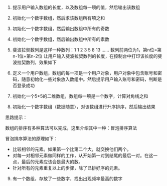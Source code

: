 1. 提示用户输入数组的长度，以及数组每一项的值，然后输出该数组
   
2. 初始化一个数字数组，然后求该数组所有项之和

3. 初始化一个数字数组，然后输出数组中所有的奇数

4. 初始化一个数字数组，然后输出数组中所有的素数

5. 斐波拉契数列是这样一种数列：1  1  2  3  5  8  13 ......
数列前两位为1，第n位=第n-1位+第n-2位
让用户输入斐波拉契数列的长度，在控制台中打印该长度的斐波拉契数列，效果如下

6. 定义一个用户数组，数组的每一项是一个用户对象，用户对象中包含账号和密码，随意初始化一些对象放入数组中。然后提示用户输入账号和密码，判断是否登录成功
   
7. 初始化一个5*5的二维数组，数组每一项是一个数字，计算对角线之和

8. 初始化一个数字数组（数据随意），对该数组进行升序排序，然后输出结果

思路提示：

数组的排序有多种算法可以完成，这里介绍其中一种：冒泡排序算法

冒泡排序算法的原理如下：
- 比较相邻的元素。如果第一个比第二个大，就交换他们两个。
- 对每一对相邻元素做同样的工作，从开始第一对到结尾的最后一对。在这一点，最后的元素应该会是最大的数。
- 针对所有的元素重复以上的步骤，除了已排好序的元素。


9. 有一个数组，存放了一些数字，找出出现频率最高的数字

